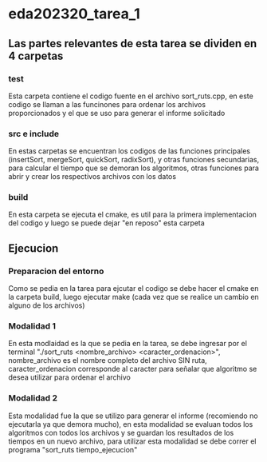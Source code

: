 # eda202320_tarea_1
## Las partes relevantes de esta tarea se dividen en 4 carpetas

### test
Esta carpeta contiene el codigo fuente en el archivo sort_ruts.cpp, en este codigo se llaman a las funcinones para ordenar los archivos proporcionados y el que se uso para generar el informe solicitado

### src e include
En estas carpetas se encuentran los codigos de las funciones principales (insertSort, mergeSort, quickSort, radixSort), y otras funciones secundarias, para calcular el tiempo que se demoran los algoritmos, otras funciones para abrir y crear los respectivos archivos con los datos

### build
En esta carpeta se ejecuta el cmake, es util para la primera implementacion del codigo y luego se puede dejar "en reposo" esta carpeta


## Ejecucion

### Preparacion del entorno
Como se pedia en la tarea para ejcutar el codigo se debe hacer el cmake en la carpeta build, luego ejecutar make (cada vez que se realice un cambio en alguno de los archivos)

### Modalidad 1
En esta modlaidad es la que se pedia en la tarea, se debe ingresar por el terminal "./sort_ruts <nombre_archivo> <caracter_ordenacion>", nombre_archivo es el nombre completo del archivo SIN ruta, caracter_ordenacion corresponde al caracter para señalar que algoritmo se desea utilizar para ordenar el archivo

### Modalidad 2
Esta modalidad fue la que se utilizo para generar el informe (recomiendo no ejecutarla ya que demora mucho), en esta modalidad se evaluan todos los algoritmos con todos los archivos y se guardan los resultados de los tiempos en un nuevo archivo, para utilizar esta modalidad se debe correr el programa "sort_ruts tiempo_ejecucion" 
